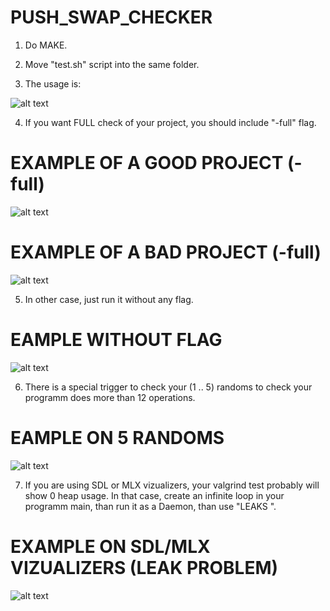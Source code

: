 # PUSH_SWAP_CHECKER

1) Do MAKE.

2) Move "test.sh" script into the same folder.

3) The usage is:

![alt text](https://raw.github.com/ksnow-be/push_swap_checker/master/PNGS/USAGE.png)

4) If you want FULL check of your project, you should include "-full" flag.

# EXAMPLE OF A GOOD PROJECT (-full)

![alt text](https://raw.github.com/ksnow-be/push_swap_checker/master/PNGS/OKAY_PS.png)

# EXAMPLE OF A BAD PROJECT (-full)

![alt text](https://raw.github.com/ksnow-be/push_swap_checker/master/PNGS/BAD_PS.png)

5) In other case, just run it without any flag.

# EAMPLE WITHOUT FLAG

![alt text](https://raw.github.com/ksnow-be/push_swap_checker/master/PNGS/JUST1-100.png)

6) There is a special trigger to check your (1 .. 5) randoms to check your programm does more than 12 operations.

# EAMPLE ON 5 RANDOMS

![alt text](https://raw.github.com/ksnow-be/push_swap_checker/master/PNGS/JUST5.png)

7) If you are using SDL or MLX vizualizers, your valgrind test probably will show 0 heap usage.
    In that case, create an infinite loop in your programm main, than run it as a Daemon, than use "LEAKS <PID>".
  
# EXAMPLE ON SDL/MLX VIZUALIZERS (LEAK PROBLEM)

![alt text](https://raw.github.com/ksnow-be/push_swap_checker/master/PNGS/SDL_PS.png)
